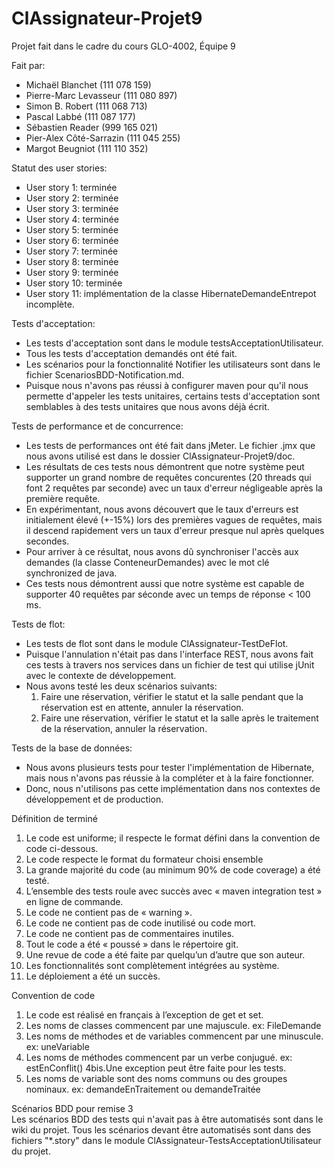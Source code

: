 # ClAssignateur-Projet9
Projet fait dans le cadre du cours GLO-4002,
Équipe 9

Fait par:
* Michaël Blanchet (111 078 159)
* Pierre-Marc Levasseur (111 080 897)
* Simon B. Robert (111 068 713)
* Pascal Labbé (111 087 177)
* Sébastien Reader (999 165 021)
* Pier-Alex Côté-Sarrazin (111 045 255)
* Margot Beugniot (111 110 352)

Statut des user stories:

* User story 1: terminée
* User story 2: terminée
* User story 3: terminée
* User story 4: terminée
* User story 5: terminée
* User story 6: terminée
* User story 7: terminée
* User story 8: terminée
* User story 9: terminée
* User story 10: terminée
* User story 11: implémentation de la classe HibernateDemandeEntrepot incomplète.

Tests d'acceptation:
* Les tests d'acceptation sont dans le module testsAcceptationUtilisateur.
* Tous les tests d'acceptation demandés ont été fait.
* Les scénarios pour la fonctionnalité Notifier les utilisateurs sont dans le fichier ScenariosBDD-Notification.md.
* Puisque nous n'avons pas réussi à configurer maven pour qu'il nous permette d'appeler les tests unitaires, certains tests d'acceptation sont semblables à des tests unitaires que nous avons déjà écrit.
 
Tests de performance et de concurrence:
* Les tests de performances ont été fait dans jMeter. Le fichier .jmx que nous avons utilisé est dans le dossier ClAssignateur-Projet9/doc.
* Les résultats de ces tests nous démontrent que notre système peut supporter un grand nombre de requêtes concurentes (20 threads qui font 2 requêtes par seconde) avec un taux d'erreur négligeable après la première requête.
* En expérimentant, nous avons découvert que le taux d'erreurs est initialement élevé (+-15%) lors des premières vagues de requêtes, mais il descend rapidement vers un taux d'erreur presque nul après quelques secondes.
* Pour arriver à ce résultat, nous avons dû synchroniser l'accès aux demandes (la classe ConteneurDemandes) avec le mot clé synchronized de java.
* Ces tests nous démontrent aussi que notre système est capable de supporter 40 requêtes par séconde avec un temps de réponse < 100 ms.

Tests de flot:
* Les tests de flot sont dans le module ClAssignateur-TestDeFlot.
* Puisque l'annulation n'était pas dans l'interface REST, nous avons fait ces tests à travers nos services dans un fichier de test qui utilise jUnit avec le contexte de développement.
* Nous avons testé les deux scénarios suivants:
  1. Faire une réservation, vérifier le statut et la salle pendant que la réservation est en attente, annuler la réservation.
  2. Faire une réservation, vérifier le statut et la salle après le traitement de la réservation, annuler la réservation.

Tests de la base de données:
* Nous avons plusieurs tests pour tester l'implémentation de Hibernate, mais nous n'avons pas réussie à la compléter et à la faire fonctionner.
* Donc, nous n'utilisons pas cette implémentation dans nos contextes de développement et de production.

Définition de terminé

 1. Le code est uniforme; il respecte le format défini dans la convention de code ci-dessous.
 2. Le code respecte le format du formateur choisi ensemble
 3. La grande majorité du code (au minimum 90% de code coverage) a été testé.
 4. L’ensemble des tests roule avec succès avec « maven integration test » en ligne de commande.
 5. Le code ne contient pas de « warning ».
 6. Le code ne contient pas de code inutilisé ou code mort.
 7. Le code ne contient pas de commentaires inutiles.
 8. Tout le code a été « poussé » dans le répertoire git.
 9. Une revue de code a été faite par quelqu’un d’autre que son auteur.
10. Les fonctionnalités sont complètement intégrées au système.
11. Le déploiement a été un succès.


Convention de code

1. Le code est réalisé en français à l’exception de get et set.
2. Les noms de classes commencent par une majuscule. ex: FileDemande
3. Les noms de méthodes et de variables commencent par une minuscule. ex: uneVariable
4. Les noms de méthodes commencent par un verbe conjugué. ex: estEnConflit()
4bis.Une exception peut être faite pour les tests.
5. Les noms de variable sont des noms communs ou des groupes nominaux. ex: demandeEnTraitement ou demandeTraitée

Scénarios BDD pour remise 3  
Les scénarios BDD des tests qui n'avait pas à être automatisés sont dans le wiki du projet. Tous les scénarios devant être automatisés sont dans des fichiers "*.story" dans le module ClAssignateur-TestsAcceptationUtilisateur du projet.

